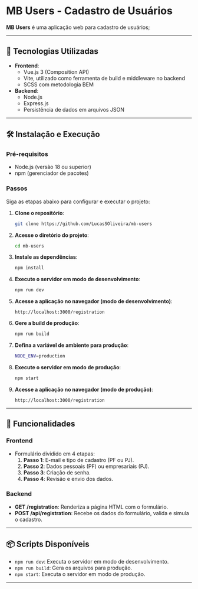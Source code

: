 # MB Users - Cadastro de Usuários

**MB Users** é uma aplicação web para cadastro de usuários;

---

## 🚀 Tecnologias Utilizadas

- **Frontend**:
  - Vue.js 3 (Composition API)
  - Vite, utilizado como ferramenta de build e middleware no backend
  - SCSS com metodologia BEM
- **Backend**:
  - Node.js
  - Express.js
  - Persistência de dados em arquivos JSON

---

## 🛠️ Instalação e Execução

### Pré-requisitos

- Node.js (versão 18 ou superior)
- npm (gerenciador de pacotes)

### Passos

Siga as etapas abaixo para configurar e executar o projeto:

1. **Clone o repositório**:
   ```bash
   git clone https://github.com/LucasSOliveira/mb-users
   ```

2. **Acesse o diretório do projeto**:
   ```bash
   cd mb-users
   ```

3. **Instale as dependências**:
   ```bash
   npm install
   ```

4. **Execute o servidor em modo de desenvolvimento**:
   ```bash
   npm run dev
   ```

5. **Acesse a aplicação no navegador (modo de desenvolvimento)**:
   ```
   http://localhost:3000/registration
   ```

6. **Gere a build de produção**:
   ```bash
   npm run build
   ```

7. **Defina a variável de ambiente para produção**:
   ```bash
   NODE_ENV=production
   ```

8. **Execute o servidor em modo de produção**:
   ```bash
   npm start
   ```

9. **Acesse a aplicação no navegador (modo de produção)**:
   ```
   http://localhost:3000/registration
   ```

---

## 📄 Funcionalidades

### Frontend

- Formulário dividido em 4 etapas:
  1. **Passo 1**: E-mail e tipo de cadastro (PF ou PJ).
  2. **Passo 2**: Dados pessoais (PF) ou empresariais (PJ).
  3. **Passo 3**: Criação de senha.
  4. **Passo 4**: Revisão e envio dos dados.

### Backend

- **GET /registration**: Renderiza a página HTML com o formulário.
- **POST /api/registration**: Recebe os dados do formulário, valida e simula o cadastro.

---

## 📦 Scripts Disponíveis

- `npm run dev`: Executa o servidor em modo de desenvolvimento.
- `npm run build`: Gera os arquivos para produção.
- `npm start`: Executa o servidor em modo de produção.

---
